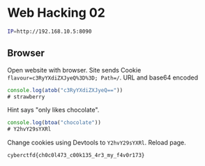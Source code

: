 # Web Hacking 02
```bash
IP=http://192.168.10.5:8090
```

## Browser
Open website with browser. Site sends Cookie `flavour=c3RyYXdiZXJyeQ%3D%3D; Path=/`. URL and base64 encoded

```js
console.log(atob("c3RyYXdiZXJyeQ=="))
# strawberry
```

Hint says "only likes chocolate".
```js
console.log(btoa("chocolate"))
# Y2hvY29sYXRl
```

Change cookies using Devtools to `Y2hvY29sYXRl`. Reload page.


`cyberctfd{ch0c0l473_c00k135_4r3_my_f4v0r173}`